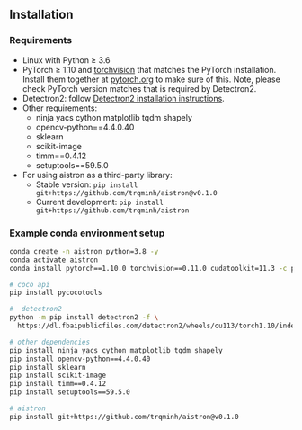 ## Installation

### Requirements
- Linux with Python ≥ 3.6
- PyTorch ≥ 1.10 and [torchvision](https://github.com/pytorch/vision/) that matches the PyTorch installation.
  Install them together at [pytorch.org](https://pytorch.org) to make sure of this. Note, please check
  PyTorch version matches that is required by Detectron2.
- Detectron2: follow [Detectron2 installation instructions](https://detectron2.readthedocs.io/tutorials/install.html).
- Other requirements:
    - ninja yacs cython matplotlib tqdm shapely
    - opencv-python==4.4.0.40
    - sklearn
    - scikit-image
    - timm==0.4.12
    - setuptools==59.5.0
- For using aistron as a third-party library: 
    - Stable version: `pip install git+https://github.com/trqminh/aistron@v0.1.0`
    - Current development: `pip install git+https://github.com/trqminh/aistron`

### Example conda environment setup
```bash
conda create -n aistron python=3.8 -y
conda activate aistron
conda install pytorch==1.10.0 torchvision==0.11.0 cudatoolkit=11.3 -c pytorch

# coco api
pip install pycocotools

#  detectron2
python -m pip install detectron2 -f \
  https://dl.fbaipublicfiles.com/detectron2/wheels/cu113/torch1.10/index.html

# other dependencies
pip install ninja yacs cython matplotlib tqdm shapely
pip install opencv-python==4.4.0.40
pip install sklearn
pip install scikit-image
pip install timm==0.4.12
pip install setuptools==59.5.0

# aistron
pip install git+https://github.com/trqminh/aistron@v0.1.0
```
